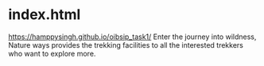 # index.html
https://hamppysingh.github.io/oibsip_task1/
Enter the journey into wildness, Nature ways provides the trekking facilities to all the interested trekkers who want to explore more.
